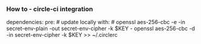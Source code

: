 ### How to - circle-ci integration

dependencies:
  pre:
    # update locally with:
    # openssl aes-256-cbc -e -in secret-env-plain -out secret-env-cipher -k $KEY
    - openssl aes-256-cbc -d -in secret-env-cipher -k $KEY >> ~/.circlerc